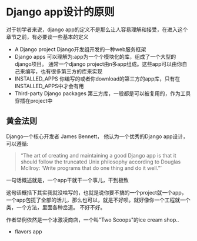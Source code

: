 # Django app设计的原则

对于初学者来说，django app的定义不是那么让人容易理解和接受，在进入这个章节之前，有必要谈一些基本的定义

- A Django project Django开发组开发的一种web服务框架
- Django apps 可以理解为:app为一个个模块化的库，组成了一个大型的django项目。 通常一个django project由n多app组成。这些app可以由你自己来编写，也有很多第三方的库来实现
- INSTALLED_APPS 你编写的或者你download的第三方的app库，只有在INSTALLED_APPS中才会有用
- Third-party Django packages 第三方库，一般都是可以被复用的，作为工具穿插在project中


## 黄金法则

Django一个核心开发者 James Bennett， 他认为一个优秀的Django app设计，可以遵循:

> “The art of creating and maintaining a good Django app is that it should follow the
truncated Unix philosophy according to Douglas McIlroy: ‘Write programs that do one
thing and do it well.”’

一句话概述就是，一个app干就干一个事儿，干到极致

这句话概括下其实我就没啥写的，也就是说你要不搞的一个project就一个app，一个app包揽了全部的活儿，那么也可以，就是不好呗。就好像你一个工程就一个类，一个方法，里面各种岔道。
不好不好。


作者举例依然是一个冰激凌商店，一个叫"Two Scoops"的ice cream shop..

- flavors app 

 